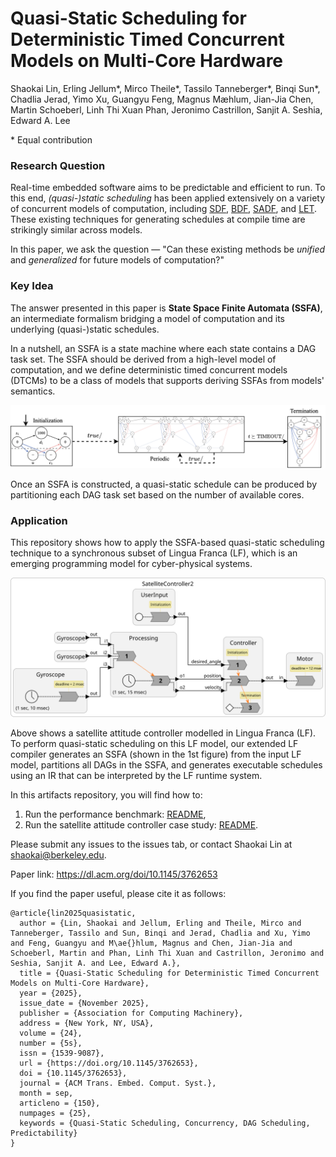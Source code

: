 # Quasi-Static Scheduling for Deterministic Timed Concurrent Models on Multi-Core Hardware

Shaokai Lin, Erling Jellum*, Mirco Theile*, Tassilo Tanneberger*, Binqi Sun*, Chadlia Jerad, Yimo Xu, Guangyu Feng, Magnus Mæhlum, Jian-Jia Chen, Martin Schoeberl, Linh Thi Xuan Phan, Jeronimo Castrillon, Sanjit A. Seshia, Edward A. Lee

\* Equal contribution

### Research Question
Real-time embedded software aims to be predictable and efficient to run. To this end, _(quasi-)static scheduling_ has been applied extensively on a variety of concurrent models of computation, including [SDF](https://en.wikipedia.org/wiki/Synchronous_Data_Flow), [BDF](https://ptolemy.berkeley.edu/ptolemyclassic/almagest/docs/user/html/domains.doc5.html), [SADF](https://ieeexplore.ieee.org/document/6045491), and [LET](https://cs.uni-salzburg.at/~anas/papers/ARTS-chapter.pdf).
These existing techniques for generating schedules at compile time are strikingly similar across models.

In this paper, we ask the question — "Can these existing methods be _unified_ and _generalized_ for future models of computation?"

### Key Idea

The answer presented in this paper is **State Space Finite Automata (SSFA)**, an intermediate formalism bridging a model of computation and its underlying (quasi-)static schedules.

In a nutshell, an SSFA is a state machine where each state contains a DAG task set.
The SSFA should be derived from a high-level model of computation,
and we define deterministic timed concurrent models (DTCMs) to be a class of models that supports deriving SSFAs from models' semantics.

![ssfa](images/ssfa.png "Example of an SSFA")

Once an SSFA is constructed, a quasi-static schedule can be produced by partitioning each DAG task set based on the number of available cores.

### Application

This repository shows how to apply the SSFA-based quasi-static scheduling technique to a synchronous subset of Lingua Franca (LF), which is an emerging programming model for cyber-physical systems.

![satellite](images/SatelliteController2.svg "A satellite attitude controller in Lingua Franca")

Above shows a satellite attitude controller modelled in Lingua Franca (LF).
To perform quasi-static scheduling on this LF model, our extended LF compiler generates an SSFA (shown in the 1st figure) from the input LF model, partitions all DAGs in the SSFA, and generates executable schedules using an IR that can be interpreted by the LF runtime system.

In this artifacts repository, you will find how to:
1. Run the performance benchmark: [README](benchmarks/README.md),
2. Run the satellite attitude controller case study: [README](satellite-controller/README.md).

Please submit any issues to the issues tab, or contact Shaokai Lin at <shaokai@berkeley.edu>.

Paper link: https://dl.acm.org/doi/10.1145/3762653

If you find the paper useful, please cite it as follows:
```
@article{lin2025quasistatic,
  author = {Lin, Shaokai and Jellum, Erling and Theile, Mirco and Tanneberger, Tassilo and Sun, Binqi and Jerad, Chadlia and Xu, Yimo and Feng, Guangyu and M\ae{}hlum, Magnus and Chen, Jian-Jia and Schoeberl, Martin and Phan, Linh Thi Xuan and Castrillon, Jeronimo and Seshia, Sanjit A. and Lee, Edward A.},
  title = {Quasi-Static Scheduling for Deterministic Timed Concurrent Models on Multi-Core Hardware},
  year = {2025},
  issue_date = {November 2025},
  publisher = {Association for Computing Machinery},
  address = {New York, NY, USA},
  volume = {24},
  number = {5s},
  issn = {1539-9087},
  url = {https://doi.org/10.1145/3762653},
  doi = {10.1145/3762653},
  journal = {ACM Trans. Embed. Comput. Syst.},
  month = sep,
  articleno = {150},
  numpages = {25},
  keywords = {Quasi-Static Scheduling, Concurrency, DAG Scheduling, Predictability}
}
```
